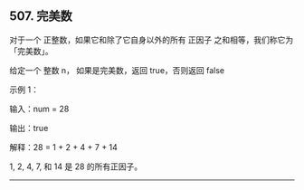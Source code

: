## 507. 完美数
对于一个 正整数，如果它和除了它自身以外的所有 正因子 之和相等，我们称它为 「完美数」。

给定一个 整数 n， 如果是完美数，返回 true，否则返回 false

 

示例 1：

输入：num = 28

输出：true

解释：28 = 1 + 2 + 4 + 7 + 14

1, 2, 4, 7, 和 14 是 28 的所有正因子。

----------
